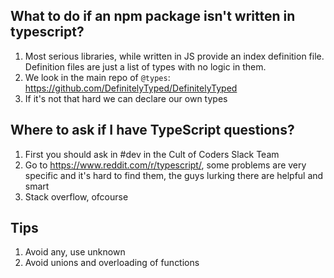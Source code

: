 ## What to do if an npm package isn't written in typescript?

1. Most serious libraries, while written in JS provide an index definition file. Definition files are just a list of types with no logic in them.
2. We look in the main repo of `@types`: https://github.com/DefinitelyTyped/DefinitelyTyped
3. If it's not that hard we can declare our own types

## Where to ask if I have TypeScript questions?

1. First you should ask in #dev in the Cult of Coders Slack Team
2. Go to https://www.reddit.com/r/typescript/, some problems are very specific and it's hard to find them, the guys lurking there are helpful and smart
3. Stack overflow, ofcourse

## Tips

1. Avoid any, use unknown
2. Avoid unions and overloading of functions
